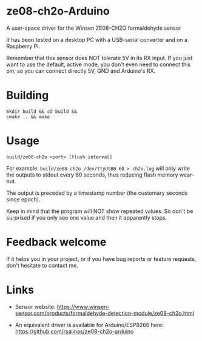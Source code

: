 # ze08-ch2o-Arduino
A user-space driver for the Winsen ZE08-CH2O formaldehyde sensor

It has been tested on a desktop PC with a USB-serial converter and on a Raspberry Pi.

Remember that this sensor does NOT tolerate 5V in its RX input. 
If you just want to use the default, active mode, you don't even need to
connect this pin, so you can connect directly 5V, GND and Arduino's RX.

# Building

```
mkdir build && cd build &&
cmake .. && make
```

# Usage

```
build/ze08-ch2o <port> [flush interval]
```
For example:
`build/ze08-ch2o /dev/ttyUSB0 60 > ch2o.log` will only write the outputs
to stdout every 60 seconds, thus reducing flash memory wear-out.

The output is preceded by a timestamp number (the customary seconds since epoch).

Keep in mind that the program will NOT show repeated values. So don't be surprised
if you only see one value and then it apparently stops.

# Feedback welcome

If it helps you in your project, or if you have bug reports or feature requests, 
don't hesitate to contact me.

# Links

 * Sensor website: https://www.winsen-sensor.com/products/formaldehyde-detection-module/ze08-ch2o.html

 * An equivalent driver is available for Arduino/ESP8266 here: https://github.com/rsalinas/ze08-ch2o-arduino
